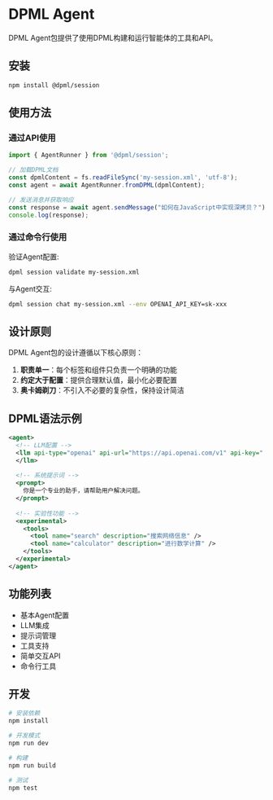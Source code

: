 # DPML Agent

DPML Agent包提供了使用DPML构建和运行智能体的工具和API。

## 安装

```bash
npm install @dpml/session
```

## 使用方法

### 通过API使用

```typescript
import { AgentRunner } from '@dpml/session';

// 加载DPML文档
const dpmlContent = fs.readFileSync('my-session.xml', 'utf-8');
const agent = await AgentRunner.fromDPML(dpmlContent);

// 发送消息并获取响应
const response = await agent.sendMessage("如何在JavaScript中实现深拷贝？");
console.log(response);
```

### 通过命令行使用

验证Agent配置:

```bash
dpml session validate my-session.xml
```

与Agent交互:

```bash
dpml session chat my-session.xml --env OPENAI_API_KEY=sk-xxx
```

## 设计原则

DPML Agent包的设计遵循以下核心原则：

1. **职责单一**：每个标签和组件只负责一个明确的功能
2. **约定大于配置**：提供合理默认值，最小化必要配置
3. **奥卡姆剃刀**：不引入不必要的复杂性，保持设计简洁

## DPML语法示例

```xml
<agent>
  <!-- LLM配置 -->
  <llm api-type="openai" api-url="https://api.openai.com/v1" api-key="..." model="gpt-4-turbo">
  </llm>
  
  <!-- 系统提示词 -->
  <prompt>
    你是一个专业的助手，请帮助用户解决问题。
  </prompt>
  
  <!-- 实验性功能 -->
  <experimental>
    <tools>
      <tool name="search" description="搜索网络信息" />
      <tool name="calculator" description="进行数学计算" />
    </tools>
  </experimental>
</agent>
```

## 功能列表

- 基本Agent配置
- LLM集成
- 提示词管理
- 工具支持
- 简单交互API
- 命令行工具

## 开发

```bash
# 安装依赖
npm install

# 开发模式
npm run dev

# 构建
npm run build

# 测试
npm test
```
